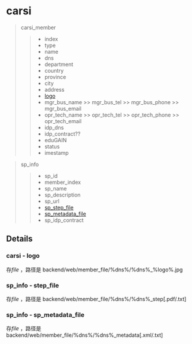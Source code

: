 carsi
===
> carsi_member
>> * index
>> * type
>> * name
>> * dns
>> * department
>> * country
>> * province
>> * city
>> * address
>> * [logo](#carsi---logo)
>> * mgr_bus_name >> mgr_bus_tel >> mgr_bus_phone >> mgr_bus_email
>> * opr_tech_name >> opr_tech_tel >> opr_tech_phone >> opr_tech_email
>> * idp_dns
>> * idp_contract??
>> * eduGAIN
>> * status
>> * imestamp

> sp_info
>> * sp_id
>> * member_index
>> * sp_name
>> * sp_description
>> * sp_url
>> * [sp_step_file](#sp_info---step_file)
>> * [sp_metadata_file](#sp_info---sp_metadata_file)
>> * sp_idp_contract


## Details

### carsi - logo
存*file* ，路径是 backend/web/member_file/%dns%/%dns%_%logo%.jpg

### sp_info - step_file
存*file* ，路径是 backend/web/member_file/%dns%/%dns%_step\[.pdf/.txt\]

### sp_info - sp_metadata_file
存*file* ，路径是 backend/web/member_file/%dns%/%dns%_metadata\[.xml/.txt\]
